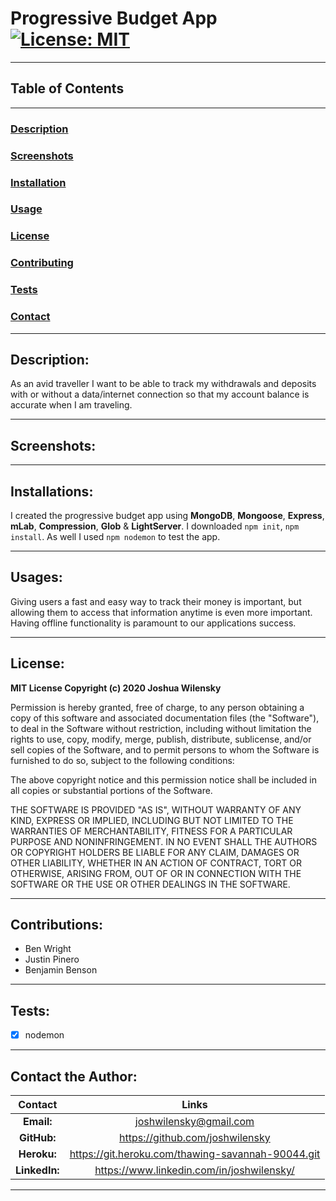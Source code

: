 # Progressive Budget App [![License: MIT](https://img.shields.io/badge/License-MIT-yellow.svg)](https://opensource.org/licenses/MIT)

---

## Table of Contents

---

### [Description](#Description)

### [Screenshots](#Screenshots)

### [Installation](#Installations)

### [Usage](#Usages)

### [License](#License)

### [Contributing](#Contributions)

### [Tests](#Tests)

### [Contact](#Contact)

---

## <a name="Description"></a>Description:

As an avid traveller I want to be able to track my withdrawals and deposits with or without a data/internet connection so that my account balance is accurate when I am traveling.

---

## <a name="Screenshots"></a>Screenshots:

---

## <a name="Installation"></a>Installations:

I created the progressive budget app using **MongoDB**, **Mongoose**, **Express**, **mLab**, **Compression**, **Glob** & **LightServer**. I downloaded `npm init`, `npm install`. As well I used `npm nodemon` to test the app.

---

## <a name="Usage"></a>Usages:

Giving users a fast and easy way to track their money is important, but allowing them to access that information anytime is even more important. Having offline functionality is paramount to our applications success.

---

## <a name="License"></a>License:

**MIT License Copyright (c) 2020 Joshua Wilensky**

Permission is hereby granted, free of charge, to any person obtaining a copy
of this software and associated documentation files (the "Software"), to deal
in the Software without restriction, including without limitation the rights
to use, copy, modify, merge, publish, distribute, sublicense, and/or sell
copies of the Software, and to permit persons to whom the Software is
furnished to do so, subject to the following conditions:

The above copyright notice and this permission notice shall be included in all
copies or substantial portions of the Software.

THE SOFTWARE IS PROVIDED "AS IS", WITHOUT WARRANTY OF ANY KIND, EXPRESS OR
IMPLIED, INCLUDING BUT NOT LIMITED TO THE WARRANTIES OF MERCHANTABILITY,
FITNESS FOR A PARTICULAR PURPOSE AND NONINFRINGEMENT. IN NO EVENT SHALL THE
AUTHORS OR COPYRIGHT HOLDERS BE LIABLE FOR ANY CLAIM, DAMAGES OR OTHER
LIABILITY, WHETHER IN AN ACTION OF CONTRACT, TORT OR OTHERWISE, ARISING FROM,
OUT OF OR IN CONNECTION WITH THE SOFTWARE OR THE USE OR OTHER DEALINGS IN THE
SOFTWARE.

---

## <a name="Contributing"></a>Contributions:

- Ben Wright
- Justin Pinero
- Benjamin Benson

---

## <a name="Tests"></a>Tests:

- [x] nodemon

---

## <a name="Contact"></a>Contact the Author:


|    Contact    |                          Links                          |
| :-----------: | :-----------------------------------------------------: |
|  **Email:**   | [joshwilensky@gmail.com](mailto:joshwilensky@gmail.com) |
|  **GitHub:**  |             https://github.com/joshwilensky             |
|  **Heroku:**  |    https://git.heroku.com/thawing-savannah-90044.git    |
| **LinkedIn:** |        https://www.linkedin.com/in/joshwilensky/        |

---